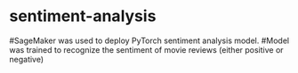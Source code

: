 # sentiment-analysis
#SageMaker was used to deploy PyTorch sentiment analysis model.
#Model was trained to recognize the sentiment of movie reviews (either positive or negative)
